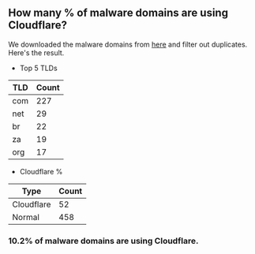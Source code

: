 ## How many % of malware domains are using Cloudflare?


We downloaded the malware domains from [here](https://urlhaus.abuse.ch) and filter out duplicates.
Here's the result.


[//]: # (start replacement)


- Top 5 TLDs

| TLD | Count |
| --- | --- |
| com | 227 |
| net | 29 |
| br | 22 |
| za | 19 |
| org | 17 |


- Cloudflare %

| Type | Count |
| --- | --- |
| Cloudflare | 52 |
| Normal | 458 |


### 10.2% of malware domains are using Cloudflare.